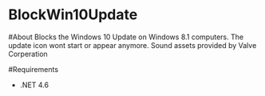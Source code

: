 # BlockWin10Update

#About
Blocks the Windows 10 Update on Windows 8.1 computers. The update icon wont start or appear anymore.
Sound assets provided by Valve Corperation

#Requirements
+ .NET 4.6
